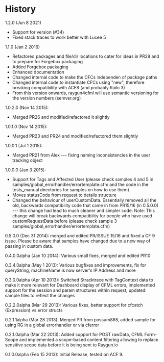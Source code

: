 History
=======

1.2.0 (Jun 8 2021)

- Support for version (#34)
- Fixed stack traces to work better with Lucee 5

1.1.0 (Jan 2 2016)

- Refactored packages and file/dir locations to cater for ideas in PR28 and to prepare for Forgebox packaging
- Added Forgebox packaging
- Enhanced documentation
- Changed internal code to make the CFCs independen of package paths
- Changed internal code to instantiate CFCs using "new", therefore breaking compatibility with ACF8 (and probably Railo 3)
- From this version onwards, raygun4cfml will use semantic versioning for the version numbers (semver.org)

1.0.2.0 (Nov 14 2015):

- Merged PR26 and modified/refactored it slightly

1.0.1.0 (Nov 14 2015):

- Merged PR23 and PR24 and modified/refactored them slightly

1.0.0.1 (Jul 1 2015):

- Merged PR21 from Alex --- fixing naming inconsistencies in the user tracking object

1.0.0.0 (Jan 3 2015): 

- Support for Tags and Affected User (please check samples 4 and 5 in samples/global_errorhandler/errortemplate.cfm and the code in the tests_manual directories for samples on how to use them)
- Moves statusCode from request to details structure
- Changed the behaviour of userCustomData. Essentially removed all the old, backwards compatibility code that came in from PR15/16 (in 0.5.0.0) --- this change had lead to much cleaner and simpler code. Note: This change will break backwards compatibility for people who have used customRequestData before (please check sample 3 samples/global_errorhandler/errortemplate.cfm)

0.5.0.0 (Dec 31 2014): merged and edited PR/ISSUE 15/16 and fixed a CF 9 issue. Please be aware that samples have changed due to a new way of passing in custom data.

0.4.0.0alpha (Jan 10 2014): Various small fixes, merged and edited PR10

0.3.4.0alpha (May 1 2013): Various bugfixes and improvements, fix for queryString, machineName is now server's IP Address and more

0.3.0.0alpha (Apr 10 2013): Switched Stracktrace with TagContext data to make it more relevant for Dashboard display of CFML errors, implemented support for the session and param structures within request, updated sample files to reflect the changes

0.2.2.0alpha (Mar 29 2013): Various fixes, better support for cfcatch (Expression) vs error structs

0.2.1.1alpha (Mar 28 2013): Merged PR from possum888, added sample for using RG in a global errorhandler or via cferror

0.2.1.0alpha (Mar 22 2013): Added support for POST rawData, CFML Form-Scope and implemented a scope-based content filtering allowing to replace sensitive scope data before it is being sent to Raygun.io

0.1.0.0alpha (Feb 15 2013): Initial Release, tested on ACF 9.
